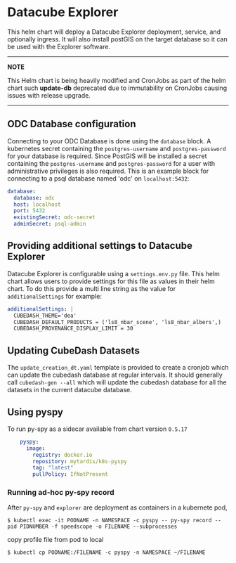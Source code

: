 # Datacube Explorer

This helm chart will deploy a Datacube Explorer deployment, service, and optionally ingress. It will also install postGIS on the target database so it can be used with the Explorer software.

---
**NOTE**

This Helm chart is being heavily modified and CronJobs as part of the helm chart such **update-db** deprecated due to immutability on CronJobs causing
issues with release upgrade.

---

## ODC Database configuration
Connecting to your ODC Database is done using the `database` block. A kubernetes secret containing the `postgres-username` and `postgres-password` for your database is required. Since PostGIS will be installed a secret containing the `postgres-username` and `postgres-password` for a user with administrative privileges is also required. This is an example block for connecting to a psql database named 'odc' on `localhost:5432`:
```YAML
database:
  database: odc
  host: localhost
  port: 5432
  existingSecret: odc-secret
  adminSecret: psql-admin
```

## Providing additional settings to Datacube Explorer
Datacube Explorer is configurable using a `settings.env.py` file. This helm chart allows users to provide settings for this file as values in their helm chart. To do this provide a multi line string as the value for `additionalSettings` for example:
```YAML
additionalSettings: |
  CUBEDASH_THEME='dea'
  CUBEDASH_DEFAULT_PRODUCTS = ('ls8_nbar_scene', 'ls8_nbar_albers',)
  CUBEDASH_PROVENANCE_DISPLAY_LIMIT = 30
```

## Updating CubeDash Datasets
The `update_creation_dt.yaml` template is provided to create a cronjob which can update the cubedash database at regular intervals. It should generally call `cubedash-gen --all` which will update the cubedash database for all the datasets in the current datacube database.

## Using pyspy
To run py-spy as a sidecar available from chart version `0.5.17`

```YAML
    pyspy:
      image:
        registry: docker.io
        repository: mytardis/k8s-pyspy
        tag: "latest"
        pullPolicy: IfNotPresent
```

### Running ad-hoc py-spy record
After `py-spy` and `explorer` are deployment as containers in a kubernete pod,

```console
$ kubectl exec -it PODNAME -n NAMESPACE -c pyspy -- py-spy record --pid PIDNUMBER -f speedscope -o FILENAME --subprocesses
```

copy profile file from pod to local

```console
$ kubectl cp PODNAME:/FILENAME -c pyspy -n NAMESPACE ~/FILENAME
```